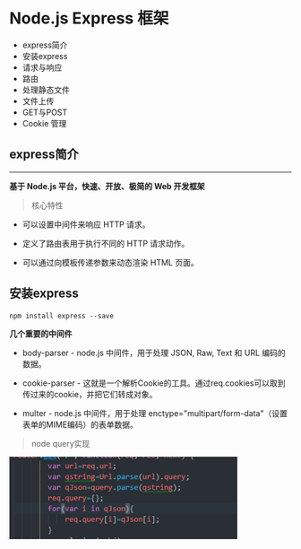 # Node.js Express 框架

- express简介
- 安装express
- 请求与响应
- 路由
- 处理静态文件
- 文件上传
- GET与POST
- Cookie 管理

## express简介
---------------------------------------------------
**基于 Node.js 平台，快速、开放、极简的 Web 开发框架**
> 核心特性

- 可以设置中间件来响应 HTTP 请求。

- 定义了路由表用于执行不同的 HTTP 请求动作。

- 可以通过向模板传递参数来动态渲染 HTML 页面。
## 安装express

```
npm install express --save
```
**几个重要的中间件**
- body-parser - node.js 中间件，用于处理 JSON, Raw, Text 和 URL 编码的数据。

- cookie-parser - 这就是一个解析Cookie的工具。通过req.cookies可以取到传过来的cookie，并把它们转成对象。

- multer - node.js 中间件，用于处理 enctype="multipart/form-data"（设置表单的MIME编码）的表单数据。

> node query实现

![query](./images/query.png)




